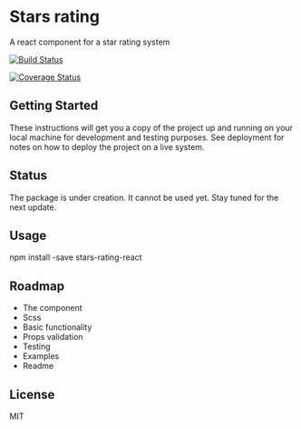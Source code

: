 # Stars rating

A react component for a star rating system

<p>
<a href="https://travis-ci.org/andreeasimona/stars-rating-react" rel="nofollow"><img src="https://travis-ci.org/andreeasimona/stars-rating-react.svg?branch=master" alt="Build Status" data-canonical-src="https://travis-ci.org/andreeasimona/stars-rating-react.svg?branch=master?style=flat-square" style="max-width:100%;"></a>

<a href='https://coveralls.io/github/andreeasimona/stars-rating-react?branch=master'><img src='https://coveralls.io/repos/github/andreeasimona/stars-rating-react/badge.svg?branch=master' alt='Coverage Status' /></a>
</p>

## Getting Started

These instructions will get you a copy of the project up and running on your local machine for development and testing purposes. See deployment for notes on how to deploy the project on a live system.

## Status
The package is under creation. It cannot be used yet. Stay tuned for the next update.

## Usage

npm install -save stars-rating-react

## Roadmap

- The component
- Scss
- Basic functionality
- Props validation
- Testing
- Examples
- Readme

## License

MIT